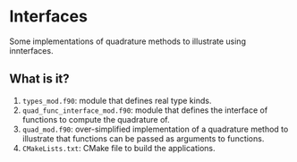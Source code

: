 # Interfaces

Some implementations of quadrature methods to illustrate using innterfaces.

## What is it?

1. `types_mod.f90`: module that defines real type kinds.
1. `quad_func_interface_mod.f90`: module that defines the interface of
   functions to compute the quadrature of.
1. `quad_mod.f90`: over-simplified implementation of a quadrature method
   to illustrate that functions can be passed as arguments to functions.
1. `CMakeLists.txt`: CMake file to build the applications.
